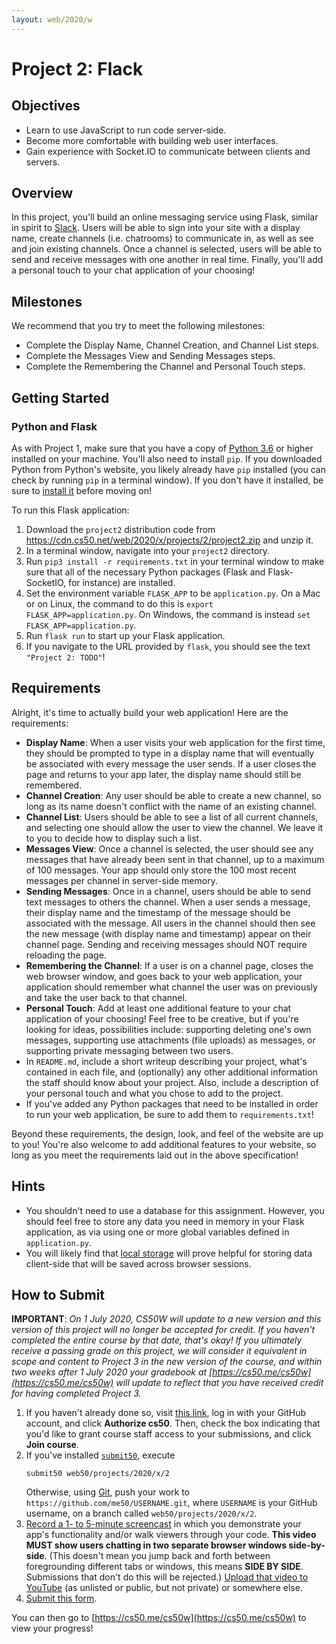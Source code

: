 ```yaml
---
layout: web/2020/w
---
```


# Project 2: Flack

## Objectives

* Learn to use JavaScript to run code server-side.
* Become more comfortable with building web user interfaces.
* Gain experience with Socket.IO to communicate between clients and servers.

## Overview

In this project, you'll build an online messaging service using Flask, similar
in spirit to [Slack](https://slack.com/). Users will be able to sign into your
site with a display name, create channels (i.e. chatrooms) to communicate in,
as well as see and join existing channels. Once a channel is selected, users
will be able to send and receive messages with one another in real time.
Finally, you'll add a personal touch to your chat application of your choosing!

## Milestones

We recommend that you try to meet the following milestones:

* Complete the Display Name, Channel Creation, and Channel List steps.
* Complete the Messages View and Sending Messages steps.
* Complete the Remembering the Channel and Personal Touch steps.

## Getting Started

### Python and Flask

As with Project 1, make sure  that you have  a copy of [Python
3.6](https://www.python.org/downloads/) or higher installed on your machine.
You'll also need to install `pip`. If you downloaded Python from Python's
website, you likely already have `pip` installed (you can check by running
`pip` in a terminal window). If you don't have it installed, be sure to
[install it](https://pip.pypa.io/en/stable/installing/) before moving on!

To run this Flask application:

1. Download the `project2` distribution code from <https://cdn.cs50.net/web/2020/x/projects/2/project2.zip> and unzip it.
2. In a terminal window, navigate into your `project2` directory.
3. Run `pip3 install -r requirements.txt` in your terminal window to make sure
   that all of the necessary Python packages (Flask and Flask-SocketIO, for
   instance) are installed.
4. Set the environment variable `FLASK_APP` to be `application.py`. On a Mac or
   on Linux, the command to do this is `export FLASK_APP=application.py`. On
   Windows, the command is instead `set FLASK_APP=application.py`.
5. Run `flask run` to start up your Flask application.
6. If you navigate to the URL provided by `flask`, you should see the text
   `"Project 2: TODO"`!

## Requirements

Alright, it's time to actually build your web application! Here are the
requirements:

* **Display Name**: When a user visits your web application for the first time,
  they should be prompted to type in a display name that will eventually be
  associated with every message the user sends. If a user closes the page and
  returns to your app later, the display name should still be remembered.
* **Channel Creation**: Any user should be able to create a new channel, so long
  as its name doesn't conflict with the name of an existing channel.
* **Channel List**: Users should be able to see a list of all current channels,
  and selecting one should allow the user to view the channel. We leave it to
  you to decide how to display such a list.
* **Messages View**: Once a channel is selected, the user should see any
  messages that have already been sent in that channel, up to a maximum of 100
  messages. Your app should only store the 100 most recent messages per channel
  in server-side memory.
* **Sending Messages**: Once in a channel, users should be able to send text
  messages to others the channel. When a user sends a message, their display
  name and the timestamp of the message should be associated with the message.
  All users in the channel should then see the new message (with display name
  and timestamp) appear on their channel page. Sending and receiving messages
  should NOT require reloading the page.
* **Remembering the Channel**: If a user is on a channel page, closes the web
  browser window, and goes back to your web application, your application should
  remember what channel the user was on previously and take the user back to
  that channel.
* **Personal Touch**: Add at least one additional feature to your chat application
  of your choosing! Feel free to be creative, but if you're looking for ideas,
  possibilities include: supporting deleting one's own messages, supporting use
  attachments (file uploads) as messages, or supporting private messaging
  between two users.
* In `README.md`, include a short writeup describing your project, what's
  contained in each file, and (optionally) any other additional information the
  staff should know about your project. Also, include a description of your
  personal touch and what you chose to add to the project.
* If you've added any Python packages that need to be installed in order to run
  your web application, be sure to add them to `requirements.txt`!

Beyond these requirements, the design, look, and feel of the website are up to
you! You're also welcome to add additional features to your website, so long as
you meet the requirements laid out in the above specification!

## Hints

* You shouldn't need to use a database for this assignment. However, you should
  feel free to store any data you need in memory in your Flask application, as
  via using one or more global variables defined in `application.py`.
* You will likely find that [local
  storage](https://developer.mozilla.org/en-US/docs/Web/API/Window/localStorage)
  will prove helpful for storing data client-side that will be saved across
  browser sessions.

## How to Submit

**IMPORTANT**: *On 1 July 2020, CS50W will update to a new version and this version of this project will no longer be accepted for credit. If you haven't completed the entire course by that date, that's okay! If you ultimately receive a passing grade on this project, we will consider it equivalent in scope and content to Project 3 in the new version of the course, and within two weeks after 1 July 2020 your gradebook at [https://cs50.me/cs50w](https://cs50.me/cs50w) will update to reflect that you have received credit for having completed Project 3.*

1. If you haven't already done so, visit [this link](https://submit.cs50.io/invites/89679428401548238ceb022f141b9947), log in with your GitHub account, and click **Authorize cs50**. Then, check the box indicating that you'd like to grant course staff access to your submissions, and click **Join course**.
1. If you've installed [`submit50`](https://cs50.readthedocs.io/submit50/), execute
   ```
   submit50 web50/projects/2020/x/2
   ```
   Otherwise, using [Git](https://git-scm.com/downloads), push your work to `https://github.com/me50/USERNAME.git`, where `USERNAME` is your GitHub username, on a branch called `web50/projects/2020/x/2`.
1. [Record a 1- to 5-minute screencast](https://www.howtogeek.com/205742/how-to-record-your-windows-mac-linux-android-or-ios-screen/) in which you demonstrate your app's functionality and/or walk viewers through your code. **This video MUST show users chatting in two separate browser windows side-by-side**. (This doesn't mean you jump back and forth between foregrounding different tabs or windows, this means **SIDE BY SIDE**. Submissions that don't do this will be rejected.) [Upload that video to YouTube](https://www.youtube.com/upload) (as unlisted or public, but not private) or somewhere else.
1. [Submit this form](https://forms.cs50.io/2b6168ef-fb08-4ec8-88eb-80e5fcd0000c).

You can then go to [https://cs50.me/cs50w](https://cs50.me/cs50w) to view your progress!
